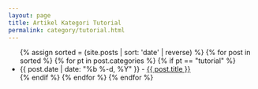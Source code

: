 ```yaml
---
layout: page
title: Artikel Kategori Tutorial
permalink: category/tutorial.html
---
```


<ul>
	{% assign sorted = (site.posts | sort: 'date' | reverse) %}
	{% for post in sorted %}
		{% for pt in post.categories %}
			{% if pt == "tutorial" %}
			<li>
				{{ post.date | date: "%b %-d, %Y" }} - <a href="{{ post.url }}">{{ post.title }}</a>
			</li>
			{% endif %}
		{% endfor %} 
{% endfor %}
</ul>  
